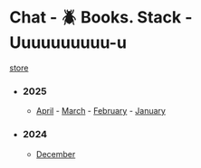# Chat - 🪲 Books. Stack - Uuuuuuuuuu-u</h3>

[store](../)


- ### 2025
   - [April](2025/04) - [March](2025/03) - [February](2025/02) - [January](2025/01)

- ### 2024
   - [December](2024/12)
